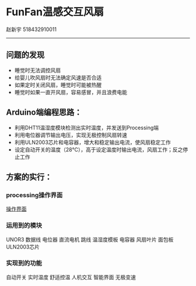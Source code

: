 # **FunFan温感交互风扇**
赵新宇 518432910011
***
## 问题的发现
* 睡觉时无法调控风扇
* 给婴儿吹风扇时无法确定风速是否合适
* 如果定时关闭风扇，睡觉时可能被热醒
* 睡觉时如果一直开风扇，容易感冒，并且浪费电能
## Arduino端编程思路：
* 利用DHT11温湿度模块检测出实时温度，并发送到Processing端
* 利用电位器调节输出电压，实现无极控制风扇转速
* 利用ULN2003芯片和电容器，增大和稳定输出电流，使风扇稳定工作
* 设定自动开关的温度（28℃），高于设定温度时输出电流，风扇工作；反之停止工作
## 方案的实行：
### processing操作界面
[操作界面](https://github.com/Shingyee/zxy/blob/master/processing/新建图像.jpg)
### 运用到的模块
UNOR3 数据线 电位器 直流电机 跳线 温湿度模板 电容器 风扇叶片 面包板 ULN2003芯片
### 实现到的功能
自动开关 实时温度 舒适控温 人机交互 智能界面 无极变速

